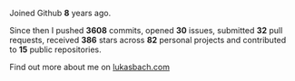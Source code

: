 Joined Github **8** years ago.

Since then I pushed **3608** commits, opened **30** issues, submitted **32** pull requests, received **386** stars across **82** personal projects and contributed to **15** public repositories.

Find out more about me on [lukasbach.com](https://lukasbach.com)
